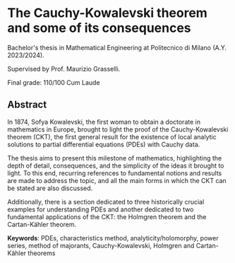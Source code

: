 # The Cauchy-Kowalevski theorem and some of its consequences

Bachelor's thesis in Mathematical Engineering at Politecnico di Milano (A.Y. 2023/2024).

Supervised by Prof. Maurizio Grasselli.

Final grade: 110/100 Cum Laude

## Abstract

In 1874, Sofya Kowalevski, the first woman to obtain a doctorate in mathematics in Europe, brought to light the proof of the Cauchy-Kowalevski theorem (CKT), the first general result for the existence of local analytic solutions to partial differential equations (PDEs) with Cauchy data.

The thesis aims to present this milestone of mathematics, highlighting the depth of detail, consequences, and the simplicity of the ideas it brought to light. To this end, recurring references to fundamental notions and results are made to address the topic, and all the main forms in which the CKT can be stated are also discussed.

Additionally, there is a section dedicated to three historically crucial examples for understanding PDEs and another dedicated to two fundamental applications of the CKT: the Holmgren theorem and the Cartan-Kähler theorem.

__Keywords__: PDEs, characteristics method, analyticity/holomorphy, power series, method of majorants, Cauchy-Kowalevski, Holmgren and Cartan-Kähler theorems
